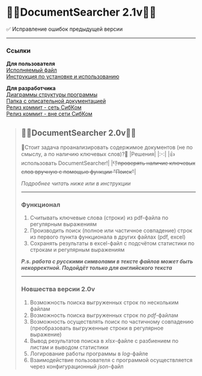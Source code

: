 # 🧑‍💻DocumentSearcher 2.1v🧑‍💻
✅ Исправление ошибок предыдущей версии
___
### Ссылки
**Для пользователя**\
[Исполняемый файл](https://disk.yandex.ru/d/e6ovWJ6vAmYZ9w "Yandex drive link")\
[Инструкция по установке и использованию](https://disk.yandex.ru/i/zLPcw6v_ZtIzzA "Yandex drive link")

**Для разработчика**\
[Диаграммы структуры программы](https://miro.com/app/board/uXjVIQvh2jU=/?share_link_id=516848377608 "Miro")\
[Папка с описательной документацией](https://disk.yandex.ru/d/55JDORjxKpipHw "Yandex drive link")\
[Релиз коммит - сеть СибКом](https://172.16.40.15:3100/SybCom/DocumentSearcher/releases/tag/V2.1 "Gittea link")\
[Релиз коммит - вне сети СибКом](https://213.183.100.1:3100/SybCom/DocumentSearcher/releases/tag/V2.1 "Gittea link")

>## 🧑‍💻DocumentSearcher 2.0v🧑‍💻
>👀Стоит задача проанализировать содержимое документов (не по смыслу, а по наличию ключевых слов)?👀
>|Решения|
>|:-:|
>|👍использовать DocumentSearcher!|
>|👎~~проверять наличие ключевых слов вручную с помощью функции "Поиск"~~|
>
>*Подробнее читать ниже или в инструкции*
>___
>### Функционал
>1. Считывать ключевые слова (строки) из pdf-файла по регулярным выражениям
>2. Производить поиск (полное или частичное совпадение) строк из первого пункта функционала в других файлах (pdf, excel)
>3. Сохранять результаты в excel-файл с подсчётом статистики по строкам и регулярным выражениям
>
>***P.s. работа с русскими символами в тексте файлов может быть некорректной. Подойдёт только для английского текста***
>___
>### Новшества версии 2.0v
>1. Возможность поиска выгруженных строк по нескольким файлам
>2. Возможность поиска выгруженных строк по _pdf_-файлам
>3. Возможность осуществлять поиск по частичному совпадению (преобразовать выгруженные строки в регулярное выражение)
>4. Вывод результатов поиска в _xlsx_-файле с разбиением по листам и выводом статистики
>5. Логирование работы программы в _log_-файле
>6. Взаимодействие пользователя с программой осуществляется через конфигурационный _json_-файл